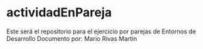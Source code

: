 # actividadEnPareja
Este será el repositorio para el ejercicio por parejas de Entornos de Desarrollo
Documento por: Mario Rivas Martín
